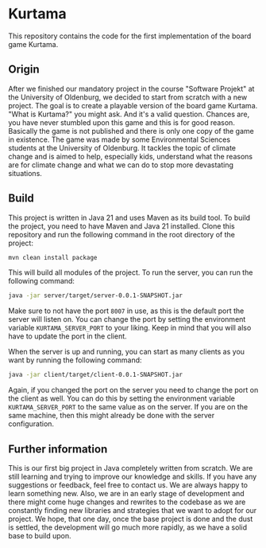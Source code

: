 # Kurtama

This repository contains the code for the first implementation of the board game Kurtama.

## Origin

After we finished our mandatory project in the course "Software Projekt" at the University of Oldenburg, we decided to
start from scratch with a new project. The goal is to create a playable version of the board game Kurtama. "What is
Kurtama?" you might ask. And it's a valid question. Chances are, you have never stumbled upon this game and this is for
good reason. Basically the game is not published and there is only one copy of the game in existence. The game was made
by some Environmental Sciences students at the University of Oldenburg. It tackles the topic of climate change and is
aimed to help, especially kids, understand what the reasons are for climate change and what we can do to stop more
devastating situations.

## Build

This project is written in Java 21 and uses Maven as its build tool. To build the project, you need to have Maven and
Java 21 installed. Clone this repository and run the following command in the root directory of the project:

```bash
mvn clean install package
```

This will build all modules of the project. To run the server, you can run the following command:

```bash
java -jar server/target/server-0.0.1-SNAPSHOT.jar
```

Make sure to not have the port `8007` in use, as this is the default port the server will listen on. You can change the
port by setting the environment variable `KURTAMA_SERVER_PORT` to your liking. Keep in mind that you will also have to
update the port in the client.

When the server is up and running, you can start as many clients as you want by running the following command:

```bash
java -jar client/target/client-0.0.1-SNAPSHOT.jar
```

Again, if you changed the port on the server you need to change the port on the client as well. You can do this by
setting
the environment variable `KURTAMA_SERVER_PORT` to the same value as on the server. If you are on the same machine, then
this might already be done with the server configuration.

## Further information

This is our first big project in Java completely written from scratch. We are still learning and trying to improve our
knowledge and skills. If you have any suggestions or feedback, feel free to contact us. We are always happy to learn
something new.
Also, we are in an early stage of development and there might come huge changes and rewrites to the codebase as we are
constantly finding new libraries and strategies that we want to adopt for our project. We hope, that one day, once the
base project is done and the dust is settled, the development will go much more rapidly, as we have a solid base to
build upon.